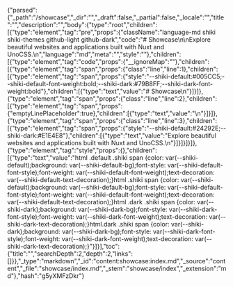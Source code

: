 {"parsed":{"_path":"/showcase","_dir":"","_draft":false,"_partial":false,"_locale":"","title":"","description":"","body":{"type":"root","children":[{"type":"element","tag":"pre","props":{"className":"language-md shiki shiki-themes github-light github-dark","code":"# Showcase\n\nExplore beautiful websites and applications built with Nuxt and UnoCSS.\n","language":"md","meta":"","style":""},"children":[{"type":"element","tag":"code","props":{"__ignoreMap":""},"children":[{"type":"element","tag":"span","props":{"class":"line","line":1},"children":[{"type":"element","tag":"span","props":{"style":"--shiki-default:#005CC5;--shiki-default-font-weight:bold;--shiki-dark:#79B8FF;--shiki-dark-font-weight:bold"},"children":[{"type":"text","value":"# Showcase\n"}]}]},{"type":"element","tag":"span","props":{"class":"line","line":2},"children":[{"type":"element","tag":"span","props":{"emptyLinePlaceholder":true},"children":[{"type":"text","value":"\n"}]}]},{"type":"element","tag":"span","props":{"class":"line","line":3},"children":[{"type":"element","tag":"span","props":{"style":"--shiki-default:#24292E;--shiki-dark:#E1E4E8"},"children":[{"type":"text","value":"Explore beautiful websites and applications built with Nuxt and UnoCSS.\n"}]}]}]}]},{"type":"element","tag":"style","props":{},"children":[{"type":"text","value":"html .default .shiki span {color: var(--shiki-default);background: var(--shiki-default-bg);font-style: var(--shiki-default-font-style);font-weight: var(--shiki-default-font-weight);text-decoration: var(--shiki-default-text-decoration);}html .shiki span {color: var(--shiki-default);background: var(--shiki-default-bg);font-style: var(--shiki-default-font-style);font-weight: var(--shiki-default-font-weight);text-decoration: var(--shiki-default-text-decoration);}html .dark .shiki span {color: var(--shiki-dark);background: var(--shiki-dark-bg);font-style: var(--shiki-dark-font-style);font-weight: var(--shiki-dark-font-weight);text-decoration: var(--shiki-dark-text-decoration);}html.dark .shiki span {color: var(--shiki-dark);background: var(--shiki-dark-bg);font-style: var(--shiki-dark-font-style);font-weight: var(--shiki-dark-font-weight);text-decoration: var(--shiki-dark-text-decoration);}"}]}],"toc":{"title":"","searchDepth":2,"depth":2,"links":[]}},"_type":"markdown","_id":"content:showcase:index.md","_source":"content","_file":"showcase/index.md","_stem":"showcase/index","_extension":"md"},"hash":"g5yXMFzDkr"}